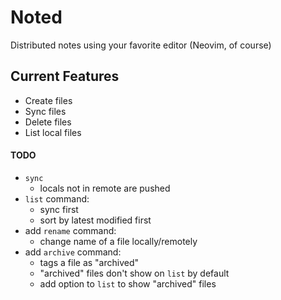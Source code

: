 # Noted

Distributed notes using your favorite editor (Neovim, of course)

## Current Features

- Create files
- Sync files
- Delete files
- List local files

#### TODO

- `sync`
    - locals not in remote are pushed
- `list` command:
    - sync first
    - sort by latest modified first
- add `rename` command:
  - change name of a file locally/remotely
- add `archive` command:
  - tags a file as "archived"
  - "archived" files don't show on `list` by default
  - add option to `list` to show "archived" files
